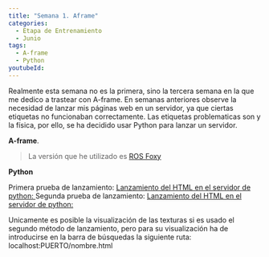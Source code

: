 ```yaml
---
title: "Semana 1. Aframe"
categories:
  - Etapa de Entrenamiento
  - Junio
tags:
  - A-frame
  - Python 
youtubeId: 
---
```


Realmente esta semana no es la primera, sino la tercera semana en la que me dedico a trastear con A-frame. En semanas anteriores observe la necesidad de lanzar mis páginas web en un servidor, ya que ciertas etiquetas no funcionaban correctamente. Las etiquetas problematicas son <assets> y la física, por ello, se ha decidido usar Python para lanzar un servidor.



**A-frame**. 
> La versión que he utilizado es [ROS Foxy](https://docs.ros.org/en/foxy/)

**Python** 
> 
Primera prueba de lanzamiento:
[Lanzamiento del HTML en el servidor de python: ](https://raw.githubusercontent.com/RoboticsLabURJC/2022-tfg-ana-villanueva/main/docs/images/pythonserver_cmd.png)
Segunda prueba de lanzamiento:
[Lanzamiento del HTML en el servidor de python: ](https://raw.githubusercontent.com/RoboticsLabURJC/2022-tfg-ana-villanueva/main/docs/images/pythonserver_cmdC.png)

Unicamente es posible la visualización de las texturas si es usado el segundo método de lanzamiento, pero para su visualización ha de introducirse en la barra de búsquedas la siguiente ruta: localhost:PUERTO/nombre.html





